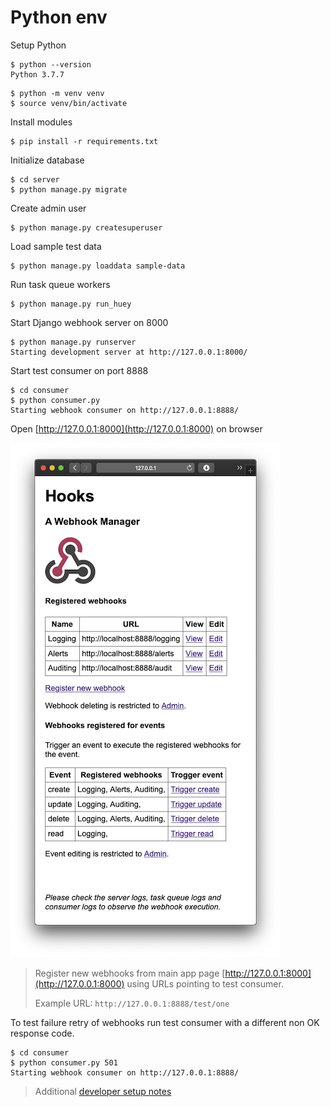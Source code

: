# Python env 

Setup Python

```
$ python --version
Python 3.7.7
```

```
$ python -m venv venv
$ source venv/bin/activate
```

Install modules

```
$ pip install -r requirements.txt
```

Initialize database

```
$ cd server
$ python manage.py migrate
```

Create admin user

```
$ python manage.py createsuperuser
```

Load sample test data 

```
$ python manage.py loaddata sample-data
```

Run task queue workers

```
$ python manage.py run_huey
```

Start Django webhook server on 8000

```
$ python manage.py runserver
Starting development server at http://127.0.0.1:8000/
```

Start test consumer on port 8888

```
$ cd consumer
$ python consumer.py
Starting webhook consumer on http://127.0.0.1:8888/
```

Open [http://127.0.0.1:8000](http://127.0.0.1:8000) on browser

![Main web page](screenshots/webhook-app.png)

> Register new webhooks from main app page [http://127.0.0.1:8000](http://127.0.0.1:8000) using URLs pointing to test
consumer.
>
> Example URL: `http://127.0.0.1:8888/test/one`

To test failure retry of webhooks run test consumer with a different non OK response code.

```
$ cd consumer
$ python consumer.py 501
Starting webhook consumer on http://127.0.0.1:8888/
```


> Additional [developer setup notes](docs/developer-notes.md)
